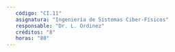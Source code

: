 ```yaml
---
   código: "CI.11"
   asignatura: "Ingeniería de Sistemas Ciber-Físicos"
   responsable: "Dr. L. Ordinez"
   créditos: "8"
   horas: "80"
---
```

<!--stackedit_data:
eyJoaXN0b3J5IjpbLTIwOTk4NjUxMzJdfQ==
-->